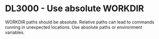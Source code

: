 # DL3000 - Use absolute WORKDIR

WORKDIR paths should be absolute. Relative paths can lead to commands running in unexpected locations. Use absolute paths or environment variables.
